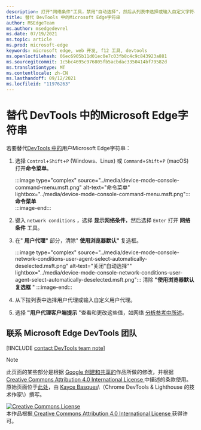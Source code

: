```yaml
---
description: 打开"网络条件"工具，禁用"自动选择"，然后从列表中选择或输入自定义字符串。
title: 替代 DevTools 中的Microsoft Edge字符串
author: MSEdgeTeam
ms.author: msedgedevrel
ms.date: 07/19/2021
ms.topic: article
ms.prod: microsoft-edge
keywords: microsoft edge, web 开发, f12 工具, devtools
ms.openlocfilehash: 06ec6905b11d01ec0e7c03fb8c4c9c843923a881
ms.sourcegitcommit: 1c5bc4695c976805fb5acbdac3350414bf79582d
ms.translationtype: MT
ms.contentlocale: zh-CN
ms.lasthandoff: 09/12/2021
ms.locfileid: "11976263"
---
```

<!-- Copyright Kayce Basques 

   Licensed under the Apache License, Version 2.0 (the "License");
   you may not use this file except in compliance with the License.
   You may obtain a copy of the License at

       https://www.apache.org/licenses/LICENSE-2.0

   Unless required by applicable law or agreed to in writing, software
   distributed under the License is distributed on an "AS IS" BASIS,
   WITHOUT WARRANTIES OR CONDITIONS OF ANY KIND, either express or implied.
   See the License for the specific language governing permissions and
   limitations under the License.  -->
# <a name="override-the-user-agent-string-from-microsoft-edge-devtools"></a>替代 DevTools 中的Microsoft Edge字符串  

若要替代[DevTools 中的][MDNUserAgent]用户Microsoft Edge字符串：  

1. 选择 `Control`+`Shift`+`P` \(Windows、Linux\) 或 `Command`+`Shift`+`P` \(macOS\) 打开**命令菜单**。  
    
    :::image type="complex" source="../media/device-mode-console-command-menu.msft.png" alt-text="命令菜单" lightbox="../media/device-mode-console-command-menu.msft.png":::
       **命令菜单**  
    :::image-end:::  
    
1. 键入 `network conditions` ，选择 **显示网络条件**，然后选择 `Enter` 打开 **网络条件** 工具。  
1. 在" **用户代理"** 部分，清除" **使用浏览器默认"** 复选框。  
    
    :::image type="complex" source="../media/device-mode-console-network-conditions-user-agent-select-automatically-deselected.msft.png" alt-text="关闭&quot;自动选择&quot;" lightbox="../media/device-mode-console-network-conditions-user-agent-select-automatically-deselected.msft.png":::
       清除 **"使用浏览器默认复选框** " :::image-end:::  
    
1. 从下拉列表中选择用户代理或输入自定义用户代理。
1. 选择 **"用户代理客户端提示** "查看和更改这些值，如网络 [分析参考中所述](../network/reference.md)。
    
## <a name="getting-in-touch-with-the-microsoft-edge-devtools-team"></a>联系 Microsoft Edge DevTools 团队  

[!INCLUDE [contact DevTools team note](../includes/contact-devtools-team-note.md)]  

<!-- links -->  

[MDNUserAgent]: https://developer.mozilla.org/docs/Glossary/User_agent "用户代理|MDN"  

> [!NOTE]
> 此页面的某些部分是根据 [Google 创建和共享的][GoogleSitePolicies]作品所做的修改，并根据[ Creative Commons Attribution 4.0 International License ][CCA4IL]中描述的条款使用。  
> 原始页面位于[此处](https://developers.google.com/web/tools/chrome-devtools/device-mode/override-user-agent)，由 [Kayce Basques][KayceBasques]\（Chrome DevTools \& Lighthouse 的技术作家\）撰写。  

[![Creative Commons License][CCby4Image]][CCA4IL]  
本作品根据[ Creative Commons Attribution 4.0 International License ][CCA4IL]获得许可。  

[CCA4IL]: https://creativecommons.org/licenses/by/4.0  
[CCby4Image]: https://i.creativecommons.org/l/by/4.0/88x31.png  
[GoogleSitePolicies]: https://developers.google.com/terms/site-policies  
[KayceBasques]: https://developers.google.com/web/resources/contributors#kayce-basques  

